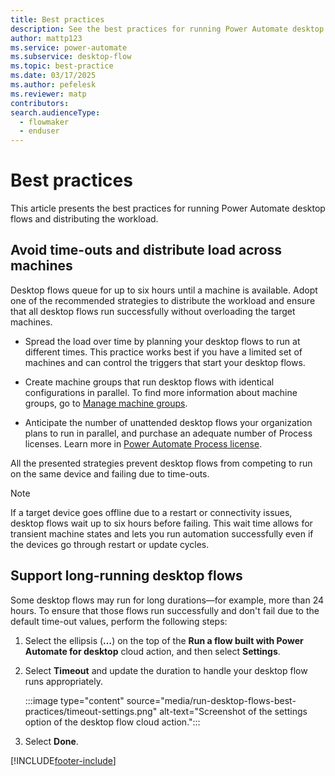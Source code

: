 ```yaml
---
title: Best practices
description: See the best practices for running Power Automate desktop flows.
author: mattp123
ms.service: power-automate
ms.subservice: desktop-flow
ms.topic: best-practice
ms.date: 03/17/2025
ms.author: pefelesk
ms.reviewer: matp
contributors:
search.audienceType: 
  - flowmaker
  - enduser
---
```


# Best practices

This article presents the best practices for running Power Automate desktop flows and distributing the workload.

## Avoid time-outs and distribute load across machines

Desktop flows queue for up to six hours until a machine is available. Adopt one of the recommended strategies to distribute the workload and ensure that all desktop flows run successfully without overloading the target machines.

- Spread the load over time by planning your desktop flows to run at different times. This practice works best if you have a limited set of machines and can control the triggers that start your desktop flows.

- Create machine groups that run desktop flows with identical configurations in parallel. To find more information about machine groups, go to [Manage machine groups](manage-machine-groups.md).

- Anticipate the number of unattended desktop flows your organization plans to run in parallel, and purchase an adequate number of Process licenses. Learn more in [Power Automate Process license](/power-platform/admin/power-automate-licensing/deep-dive-on-specific-license#power-automate-process-license).

All the presented strategies prevent desktop flows from competing to run on the same device and failing due to time-outs.

> [!NOTE]
>
> If a target device goes offline due to a restart or connectivity issues, desktop flows wait up to six hours before failing. This wait time allows for transient machine states and lets you run automation successfully even if the devices go through restart or update cycles.

## Support long-running desktop flows

Some desktop flows may run for long durations—for example, more than 24 hours. To ensure that those flows run successfully and don't fail due to the default time-out values, perform the following steps:

1. Select the ellipsis (**…**) on the top of the **Run a flow built with Power Automate for desktop** cloud action, and then select **Settings**.

1. Select **Timeout** and update the duration to handle your desktop flow runs appropriately.

    :::image type="content" source="media/run-desktop-flows-best-practices/timeout-settings.png" alt-text="Screenshot of the settings option of the desktop flow cloud action.":::

1. Select **Done**.

[!INCLUDE[footer-include](../includes/footer-banner.md)]
